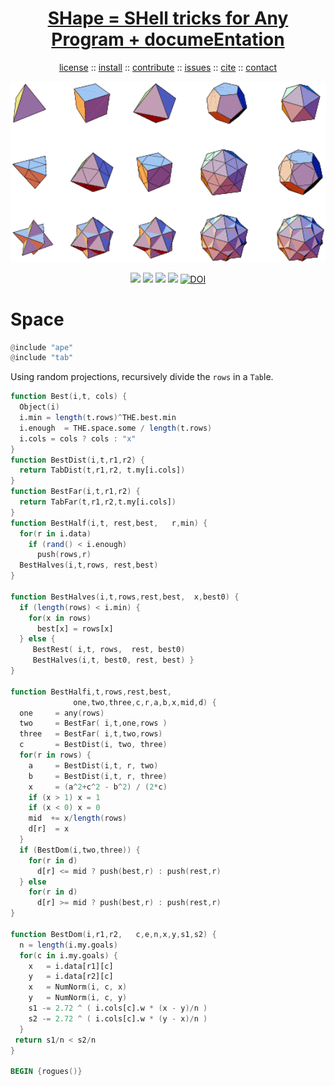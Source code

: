 <a name=top>
<h1 align=center>
   <a href="https://github.com/timm/shape/blob/master/README.md#top">
     SHape = SHell tricks  for Any Program + documeEntation
   </a>
</h1>
<p align=center>
   <a    href="https://github.com/timm/shape/blob/master/LICENSE.md#top">license</a>
   :: <a href="https://github.com/timm/shape/blob/master/INSTALL.md#top">install</a>
   :: <a href="https://github.com/timm/shape/blob/master/CONTRIBUTE.md#top">contribute</a>
   :: <a href="https://github.com/timm/shape/issues">issues</a>
   :: <a href="https://github.com/timm/shape/blob/master/CITATION.md#top">cite</a>
   :: <a href="https://github.com/timm/shape/blob/master/CONTACT.md#top">contact</a>
</p>
<p align=center>
   <img width=600 src="https://github.com/timm/misc/blob/master/odd/etc/img/solidgallery.gif">
</p>
<p align=center>
   <img src="https://img.shields.io/badge/language-gawk-orange">
   <img src="https://img.shields.io/badge/purpose-ai,se-blueviolet">
   <img src="https://img.shields.io/badge/platform-mac,*nux-informational">
   <a href="https://travis-ci.org/github/timm/shape"> <img src="https://travis-ci.org/timm/shape.svg?branch=master"></a>
   <a href="https://doi.org/10.5281/zenodo.3887420"><img src="https://zenodo.org/badge/DOI/10.5281/zenodo.3887420.svg" alt="DOI"></a>
</p>

# Space

```awk
@include "ape"
@include "tab"
```

Using random projections,
recursively divide the `rows` in a `Tab`le.


```awk
function Best(i,t, cols) {
  Object(i)
  i.min = length(t.rows)^THE.best.min
  i.enough  = THE.space.some / length(t.rows)
  i.cols = cols ? cols : "x"
}
function BestDist(i,t,r1,r2) { 
  return TabDist(t,r1,r2, t.my[i.cols]) 
}
function BestFar(i,t,r1,r2) { 
  return TabFar(t,r1,r2,t.my[i.cols])
}
function BestHalf(i,t, rest,best,   r,min) {
  for(r in i.data) 
    if (rand() < i.enough)
      push(rows,r)
  BestHalves(i,t,rows, rest,best)
}

function BestHalves(i,t,rows,rest,best,  x,best0) {
  if (length(rows) < i.min) {
    for(x in rows)
      best[x] = rows[x] 
  } else { 
     BestRest( i,t, rows,  rest, best0)
     BestHalves(i,t, best0, rest, best) }
}
      
function BestHalfi,t,rows,rest,best,
              one,two,three,c,r,a,b,x,mid,d) {
  one     = any(rows)
  two     = BestFar( i,t,one,rows )
  three   = BestFar( i,t,two,rows)
  c       = BestDist(i, two, three)
  for(r in rows) {
    a     = BestDist(i,t, r, two)
    b     = BestDist(i,t, r, three)
    x     = (a^2+c^2 - b^2) / (2*c) 
    if (x > 1) x = 1
    if (x < 0) x = 0
    mid  += x/length(rows)
    d[r]  = x
  }
  if (BestDom(i,two,three)) {
    for(r in d) 
      d[r] <= mid ? push(best,r) : push(rest,r)
  } else  
    for(r in d) 
      d[r] >= mid ? push(best,r) : push(rest,r)
}

function BestDom(i,r1,r2,   c,e,n,x,y,s1,s2) {   
  n = length(i.my.goals)
  for(c in i.my.goals) {
    x   = i.data[r1][c]
    y   = i.data[r2][c]
    x   = NumNorm(i, c, x)
    y   = NumNorm(i, c, y)
    s1 -= 2.72 ^ ( i.cols[c].w * (x - y)/n )
    s2 -= 2.72 ^ ( i.cols[c].w * (y - x)/n )
  }
 return s1/n < s2/n
}

BEGIN {rogues()}
